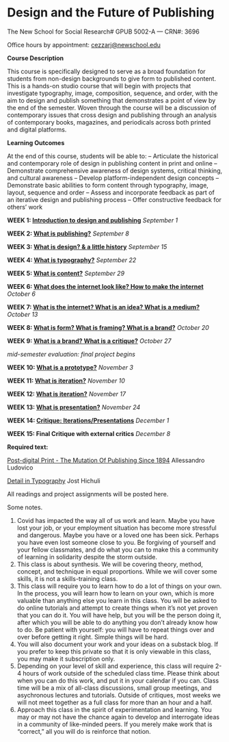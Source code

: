 # **Design and the Future of Publishing**
The New School for Social Research#
GPUB 5002-A — CRN#: 3696

Office hours by appointment: cezzarj@newschool.edu



**Course Description**

This course is specifically designed to serve as a broad foundation for students from non-design backgrounds 
to give form to published content. This is a hands-on studio course that will begin with projects that investigate typography, image, composition, sequence, and order, with the aim to design and publish something that demonstrates a point of view by the end of the semester. Woven through the course will be a discussion of contemporary issues that cross design and publishing through an analysis of contemporary books, magazines, and periodicals across both printed and digital platforms.


**Learning Outcomes**

At the end of this course, students will be able to:
– Articulate the historical and contemporary role of design in publishing content in print and online
– Demonstrate comprehensive awareness of design systems, critical thinking, and cultural awareness
– Develop platform-independent design concepts
– Demonstrate basic abilities to form content through typography, image, layout, sequence and order
– Assess and incorporate feedback as part of an iterative design and publishing process
– Offer constructive feedback for others’ work


**WEEK 1: [Introduction to design and publishing](https://github.com/juliettecezzar/dfp-f20/wiki/WEEK-01:-Introduction-to-design-and-publishing)** _September 1_

**WEEK 2: [What is publishing?](https://github.com/juliettecezzar/dfp-f20/wiki/WEEK-02:-What-is-publishing%3F)** _September 8_ 

**WEEK 3: [What is design? & a little history](https://github.com/juliettecezzar/dfp-f20/wiki/WEEK-03:-What-is-design%3F-&-a-little-history)** _September 15_

**WEEK 4: [What is typography?](https://github.com/juliettecezzar/dfp-f20/wiki/WEEK-04:-What-is-typography%3F)** _September 22_

**WEEK 5: [What is content?](https://github.com/juliettecezzar/dfp-f20/wiki/WEEK-05:-What-is-content%3F)** _September 29_

**WEEK 6: [What does the internet look like? How to make the internet](https://github.com/juliettecezzar/dfp-f20/wiki/WEEK-06:-What-does-the-internet-look-like%3F)** _October 6_

**WEEK 7: [What is the internet? What is an idea? What is a medium?](https://github.com/juliettecezzar/dfp-f20/wiki/WEEK-07:-How-to-make-the-internet)** _October 13_

**WEEK 8: [What is form? What is framing? What is a brand?](https://github.com/juliettecezzar/dfp-f20/wiki/WEEK-08:-What-is-form%3F-What-is-framing%3F-What-is-a-brand%3F)** _October 20_

**WEEK 9: [What is a brand? What is a critique?](https://github.com/juliettecezzar/dfp-f20/wiki/WEEK-09:-What-is-a-brand%3F-What-is-a-critique%3F)** _October 27_ 

_mid-semester evaluation: final project begins_

**WEEK 10: [What is a prototype?](https://github.com/juliettecezzar/dfp-f20/wiki/WEEK-10:-What-is-a-prototype%3F)** _November 3_

**WEEK 11: [What is iteration?](https://github.com/juliettecezzar/dfp-f20/wiki/Week-11:-What-is-iteration%3F)** _November 10_

**WEEK 12: [What is iteration?](https://github.com/juliettecezzar/dfp-f20/wiki/WEEK-12:-What-is-iteration%3F)** _November 17_

**WEEK 13: [What is presentation?](https://github.com/juliettecezzar/dfp-f20/wiki/WEEK-13:-What-is-presentation%3F)** _November 24_

**WEEK 14: [Critique: Iterations/Presentations](https://github.com/juliettecezzar/dfp-f20/wiki/WEEK-14:-Critique:-Iterations-Presentations)** _December 1_

**WEEK 15: Final Critique with external critics** _December 8_


**Required text:**

[Post-digital Print - The Mutation Of Publishing Since 1894](http://postdigitalprint.org/) Allessandro Ludovico

[Detail in Typography](https://www.dropbox.com/s/x5l9l4g0jmjbsmo/hochuli_detail_in_typography.pdf?dl=0) Jost Hichuli

All readings and project assignments will be posted here.


Some notes. 

1) Covid has impacted the way all of us work and learn. Maybe you have lost your job, or your employment situation has become more stressful and dangerous. Maybe you have or a loved one has been sick. Perhaps you have even lost someone close to you. Be forgiving of yourself and your fellow classmates, and do what you can to make this a community of learning in solidarity despite the storm outside.
2) This class is about synthesis. We will be covering theory, method, concept, and technique in equal proportions. While we will cover some skills, it is not a skills-training class.   
3) This class will require you to learn how to do a lot of things on your own. In the process, you will learn how to learn on your own, which is more valuable than anything else you learn in this class. You will be asked to do online tutorials and attempt to create things when it’s not yet proven that you can do it. You will have help, but you will be the person doing it, after which you will be able to do anything you don’t already know how to do. Be patient with yourself: you will have to repeat things over and over before getting it right. Simple things will be hard. 
4) You will also document your work and your ideas on a substack blog. If you prefer to keep this private so that it is only viewable in this class, you may make it subscription only.
5) Depending on your level of skill and experience, this class will require 2-4 hours of work outside of the scheduled class time. Please think about when you can do this work, and put it in your calendar if you can. Class time will be a mix of  all-class discussions, small group meetings, and asychronous lectures and tutorials. Outside of critiques, most weeks we will not meet together as a full class for more than an hour and a half.
6) Approach this class in the spirit of experimentation and learning. You may or may not have the chance again to develop and interrogate ideas in a community of like-minded peers. If you merely make work that is “correct,” all you will do is reinforce that notion.

